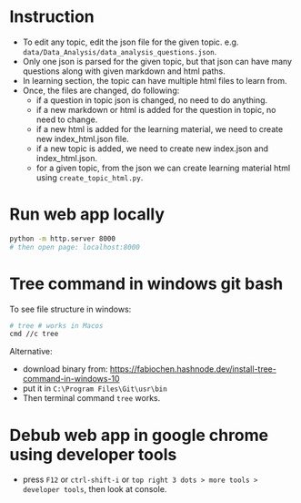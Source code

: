 # Instruction
- To edit any topic, edit the json file for the given topic. e.g. `data/Data_Analysis/data_analysis_questions.json`.
- Only one json is parsed for the given topic, but that json can have many questions along with given markdown and html paths.
- In learning section, the topic can have multiple html files to learn from.
- Once, the files are changed, do following:
  + if a question in topic json is changed, no need to do anything.
  + if a new markdown or html is added for the question in topic, no need to change.
  + if a new html is added for the learning material, we need to create new index_html.json file.
  + if a new topic is added, we need to create new index.json and index_html.json.
  + for a given topic, from the json we can create learning material html using `create_topic_html.py`.

# Run web app locally
```bash
python -m http.server 8000
# then open page: localhost:8000
```

# Tree command in windows git bash
To see file structure in windows:
```bash
# tree # works in Macos
cmd //c tree
```

Alternative:
- download binary from: https://fabiochen.hashnode.dev/install-tree-command-in-windows-10
- put it in `C:\Program Files\Git\usr\bin`
- Then terminal command `tree` works.

# Debub web app in google chrome using developer tools
- press `F12` or `ctrl-shift-i` or `top right 3 dots > more tools > developer tools`, then look at console.